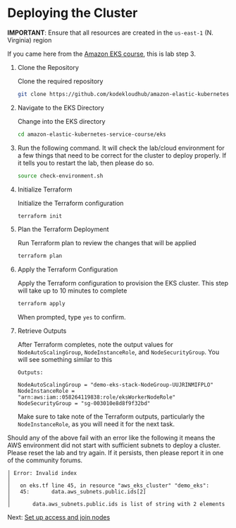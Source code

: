 # Deploying the Cluster

**IMPORTANT**: Ensure that all resources are created in the `us-east-1` (N. Virginia) region

If you came here from the [Amazon EKS course](https://learn.kodekloud.com/user/courses/aws-eks), this is lab step 3.

1. Clone the Repository

    Clone the required repository

    ```bash
    git clone https://github.com/kodekloudhub/amazon-elastic-kubernetes-service-course
    ```

1. Navigate to the EKS Directory

    Change into the EKS directory

    ```bash
    cd amazon-elastic-kubernetes-service-course/eks
    ```

1. Run the following command. It will check the lab/cloud environment for a few things that need to be correct for the cluster to deploy properly. If it tells you to restart the lab, then please do so.

    ```bash
    source check-environment.sh
    ```

1. Initialize Terraform

    Initialize the Terraform configuration

    ```bash
    terraform init
    ```

1. Plan the Terraform Deployment

    Run Terraform plan to review the changes that will be applied

    ```bash
    terraform plan
    ```

1. Apply the Terraform Configuration

    Apply the Terraform configuration to provision the EKS cluster. This step will take up to 10 minutes to complete

    ```bash
    terraform apply
    ```

    When prompted, type `yes` to confirm.

1. Retrieve Outputs

    After Terraform completes, note the output values for `NodeAutoScalingGroup`, `NodeInstanceRole`, and `NodeSecurityGroup`. You will see something similar to this

    ```
    Outputs:

    NodeAutoScalingGroup = "demo-eks-stack-NodeGroup-UUJRINMIFPLO"
    NodeInstanceRole = "arn:aws:iam::058264119838:role/eksWorkerNodeRole"
    NodeSecurityGroup = "sg-003010e8d8f9f32bd"
    ```

    Make sure to take note of the Terraform outputs, particularly the `NodeInstanceRole`, as you will need it for the next task.

Should any of the above fail with an error like the following it means the AWS environment did not start with sufficient subnets to deploy a cluster. Please reset the lab and try again. If it persists, then please report it in one of the community forums.

```
│ Error: Invalid index
│
│   on eks.tf line 45, in resource "aws_eks_cluster" "demo_eks":
│   45:       data.aws_subnets.public.ids[2]
│
│       data.aws_subnets.public.ids is list of string with 2 elements
```

Next: [Set up access and join nodes](./nodes.md)

